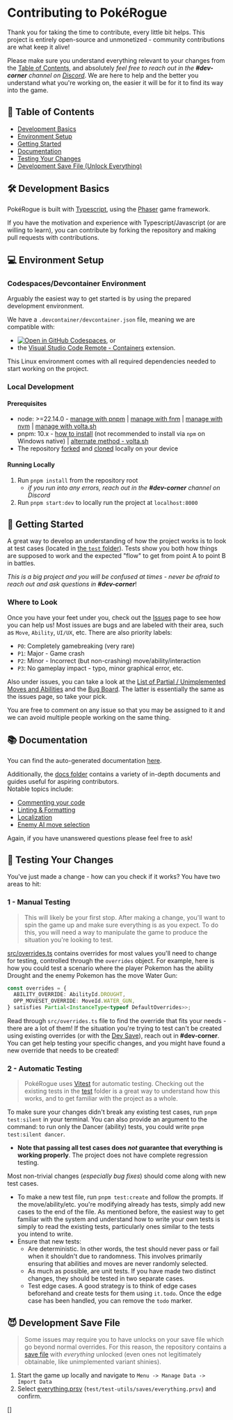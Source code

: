 # Contributing to PokéRogue

Thank you for taking the time to contribute, every little bit helps. This project is entirely open-source and unmonetized - community contributions are what keep it alive!

Please make sure you understand everything relevant to your changes from the [Table of Contents](#-table-of-contents), and absolutely *feel free to reach out in the **#dev-corner** channel on [Discord](https://discord.gg/pokerogue)*.
We are here to help and the better you understand what you're working on, the easier it will be for it to find its way into the game.

## 📄 Table of Contents

- [Development Basics](#️-development-basics)
- [Environment Setup](#-environment-setup)
- [Getting Started](#-getting-started)
- [Documentation](#-documentation)
- [Testing Your Changes](#-testing-your-changes)
- [Development Save File (Unlock Everything)](#-development-save-file)

## 🛠️ Development Basics

PokéRogue is built with [Typescript](https://www.typescriptlang.org/docs/handbook/intro.html), using the [Phaser](https://github.com/phaserjs/phaser) game framework.

If you have the motivation and experience with Typescript/Javascript (or are willing to learn), you can contribute by forking the repository and making pull requests with contributions.

## 💻 Environment Setup

### Codespaces/Devcontainer Environment

Arguably the easiest way to get started is by using the prepared development environment.

We have a `.devcontainer/devcontainer.json` file, meaning we are compatible with:

- [![Open in GitHub Codespaces][codespaces-badge]][codespaces-link], or
- the [Visual Studio Code Remote - Containers][devcontainer-ext] extension.

This Linux environment comes with all required dependencies needed to start working on the project.

[codespaces-badge]: <https://github.com/codespaces/badge.svg>
[codespaces-link]: <https://github.com/codespaces/new?hide_repo_select=true&repo=620476224&ref=beta>
[devcontainer-ext]: <https://marketplace.visualstudio.com/items?itemName=ms-vscode-remote.remote-containers>

### Local Development

#### Prerequisites

- node: >=22.14.0 - [manage with pnpm](https://pnpm.io/cli/env) | [manage with fnm](https://github.com/Schniz/fnm) | [manage with nvm](https://github.com/nvm-sh/nvm) | [manage with volta.sh](https://volta.sh/)
- pnpm: 10.x - [how to install](https://pnpm.io/installation) (not recommended to install via `npm` on Windows native) | [alternate method - volta.sh](https://volta.sh/)
- The repository [forked](https://docs.github.com/en/pull-requests/collaborating-with-pull-requests/working-with-forks/fork-a-repo) and [cloned](https://docs.github.com/en/repositories/creating-and-managing-repositories/cloning-a-repository) locally on your device

#### Running Locally

1. Run `pnpm install` from the repository root
    - *if you run into any errors, reach out in the **#dev-corner** channel on Discord*
2. Run `pnpm start:dev` to locally run the project at `localhost:8000`

## 🚀 Getting Started

A great way to develop an understanding of how the project works is to look at test cases (located in [the `test` folder](./test/)).
Tests show you both how things are supposed to work and the expected "flow" to get from point A to point B in battles.

*This is a big project and you will be confused at times - never be afraid to reach out and ask questions in **#dev-corner***!

### Where to Look

Once you have your feet under you, check out the [Issues](https://github.com/pagefaultgames/pokerogue/issues) page to see how you can help us!
Most issues are bugs and are labeled with their area, such as `Move`, `Ability`, `UI/UX`, etc. There are also priority labels:
- `P0`: Completely gamebreaking (very rare)
- `P1`: Major - Game crash
- `P2`: Minor - Incorrect (but non-crashing) move/ability/interaction
- `P3`: No gameplay impact - typo, minor graphical error, etc.

Also under issues, you can take a look at the [List of Partial / Unimplemented Moves and Abilities](https://github.com/pagefaultgames/pokerogue/issues/3503) and the [Bug Board](https://github.com/orgs/pagefaultgames/projects/3). The latter is essentially the same as the issues page, so take your pick.

You are free to comment on any issue so that you may be assigned to it and we can avoid multiple people working on the same thing.

## 📚 Documentation

You can find the auto-generated documentation [here](https://pagefaultgames.github.io/pokerogue/main/index.html).

Additionally, the [docs folder](./docs) contains a variety of in-depth documents and guides useful for aspiring contributors. \
Notable topics include:
- [Commenting your code](./docs/comments.md)
- [Linting & Formatting](./docs/linting.md)
- [Localization](./docs/localization.md)
- [Enemy AI move selection](./docs/enemy-ai.md)

Again, if you have unanswered questions please feel free to ask!

## 🧪 Testing Your Changes

You've just made a change - how can you check if it works? You have two areas to hit:

### 1 - Manual Testing

> This will likely be your first stop. After making a change, you'll want to spin the game up and make sure everything is as you expect. To do this, you will need a way to manipulate the game to produce the situation you're looking to test.

[src/overrides.ts](../src/overrides.ts) contains overrides for most values you'll need to change for testing, controlled through the `overrides` object.
For example, here is how you could test a scenario where the player Pokemon has the ability Drought and the enemy Pokemon has the move Water Gun:

```typescript
const overrides = {
  ABILITY_OVERRIDE: AbilityId.DROUGHT,
  OPP_MOVESET_OVERRIDE: MoveId.WATER_GUN,
} satisfies Partial<InstanceType<typeof DefaultOverrides>>;
```

Read through `src/overrides.ts` file to find the override that fits your needs - there are a lot of them!
If the situation you're trying to test can't be created using existing overrides (or with the [Dev Save](#-development-save-file)), reach out in **#dev-corner**.
You can get help testing your specific changes, and you might have found a new override that needs to be created!

### 2 - Automatic Testing

> PokéRogue uses [Vitest](https://vitest.dev/) for automatic testing. Checking out the existing tests in the [test](./test/) folder is a great way to understand how this works, and to get familiar with the project as a whole.

To make sure your changes didn't break any existing test cases, run `pnpm test:silent` in your terminal. You can also provide an argument to the command: to run only the Dancer (ability) tests, you could write `pnpm test:silent dancer`.
  - __Note that passing all test cases does *not* guarantee that everything is working properly__. The project does not have complete regression testing.

Most non-trivial changes (*especially bug fixes*) should come along with new test cases.
  - To make a new test file, run `pnpm test:create` and follow the prompts. If the move/ability/etc. you're modifying already has tests, simply add new cases to the end of the file. As mentioned before, the easiest way to get familiar with the system and understand how to write your own tests is simply to read the existing tests, particularly ones similar to the tests you intend to write.
  - Ensure that new tests:
    - Are deterministic. In other words, the test should never pass or fail when it shouldn't due to randomness. This involves primarily ensuring that abilities and moves are never randomly selected.
    - As much as possible, are unit tests. If you have made two distinct changes, they should be tested in two separate cases.
    - Test edge cases. A good strategy is to think of edge cases beforehand and create tests for them using `it.todo`. Once the edge case has been handled, you can remove the `todo` marker.

## 😈 Development Save File
> Some issues may require you to have unlocks on your save file which go beyond normal overrides. For this reason, the repository contains a [save file](../test/test-utils/saves/everything.psrv) with _everything_ unlocked (even ones not legitimately obtainable, like unimplemented variant shinies).

1. Start the game up locally and navigate to `Menu -> Manage Data -> Import Data`
2. Select [everything.prsv](test/test-utils/saves/everything.prsv) (`test/test-utils/saves/everything.prsv`) and confirm.

[]